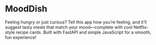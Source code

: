 # MoodDish
Feeling hungry or just curious? Tell this app how you’re feeling, and it’ll suggest tasty meals that match your mood—complete with cool Netflix-style recipe cards. Built with FastAPI and simple JavaScript for a smooth, fun experience!
